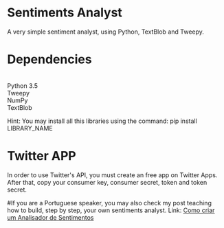 # Sentiments Analyst
A very simple sentiment analyst, using Python, TextBlob and Tweepy.

# Dependencies
<br>Python 3.5
<br>Tweepy
<br>NumPy
<br>TextBlob

Hint: You may install all this libraries using the command: pip install LIBRARY_NAME

# Twitter APP
In order to use Twitter's API, you must create an free app on Twitter Apps. After that, copy your consumer key, consumer secret, token and token secret.

#If you are a Portuguese speaker, you may also check my post teaching how to build, step by step, your own sentiments analyst.
Link: <a href='https://paulovasconcellos.com.br/aprenda-a-fazer-um-analisador-de-sentimentos-do-twitter-em-python-3979454f2d0d'>Como criar um Analisador de Sentimentos</a>
